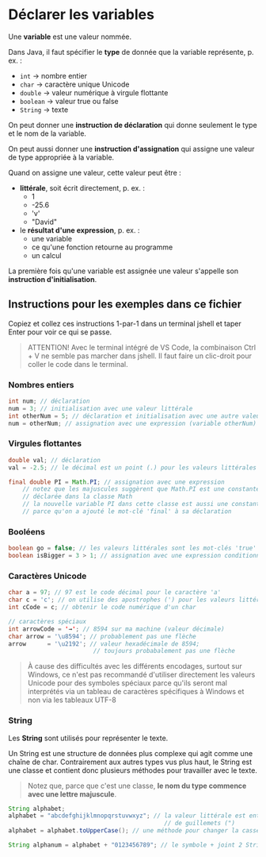 # Déclarer les variables

Une **variable** est une valeur nommée.

Dans Java, il faut spécifier le **type** de donnée que la variable  représente, p. ex. :

* `int` -> nombre entier
* `char` -> caractère unique Unicode
* `double` -> valeur numérique à virgule flottante
* `boolean` -> valeur true ou false
* `String` -> texte

On peut donner une **instruction de déclaration** qui donne seulement le type et le nom de la variable.

On peut aussi donner une **instruction d'assignation** qui assigne une valeur de type appropriée à la variable.

Quand on assigne une valeur, cette valeur peut être :

* **littérale**, soit écrit directement, p. ex. : 
    * 1 
    * -25.6 
    * 'v' 
    * "David"
* le **résultat d'une expression**, p. ex. : 
    * une variable
    * ce qu'une fonction retourne au programme
    * un calcul

La première fois qu'une variable est assignée une valeur s'appelle
son **instruction d'initialisation**.

## Instructions pour les exemples dans ce fichier

Copiez et collez ces instructions 1-par-1 dans un terminal jshell et taper Enter pour voir ce qui se passe.

>ATTENTION! Avec le terminal intégré de VS Code, la combinaison Ctrl + V ne semble pas marcher dans jshell. Il faut faire un  clic-droit pour coller le code dans le terminal.

### Nombres entiers

```java
int num; // déclaration
num = 3; // initialisation avec une valeur littérale
int otherNum = 5; // déclaration et initialisation avec une autre valeur littérale
num = otherNum; // assignation avec une expression (variable otherNum)
```

### Virgules flottantes

```java
double val; // déclaration
val = -2.5; // le décimal est un point (.) pour les valeurs littérales

final double PI = Math.PI; // assignation avec une expression
    // notez que les majuscules suggèrent que Math.PI est une constante 
    // déclarée dans la classe Math
    // la nouvelle variable PI dans cette classe est aussi une constant
    // parce qu'on a ajouté le mot-clé 'final' à sa déclaration
```

### Booléens

```java
boolean go = false; // les valeurs littérales sont les mot-clés 'true' ou 'false'
boolean isBigger = 3 > 1; // assignation avec une expression conditionnelle
```

### Caractères Unicode

```java
char a = 97; // 97 est le code décimal pour le caractère 'a'
char c = 'c'; // on utilise des apostrophes (') pour les valeurs littérales
int cCode = c; // obtenir le code numérique d'un char

// caractères spéciaux
int arrowCode = '→'; // 8594 sur ma machine (valeur décimale)
char arrow = '\u8594'; // probablement pas une flèche
arrow      = '\u2192'; // valeur hexadécimale de 8594; 
                        // toujours probabalement pas une flèche
```

>À cause des difficultés avec les différents encodages, surtout sur Windows, ce n'est pas recommandé d'utiliser directement les valeurs Unicode pour des symboles spéciaux parce qu'ils seront mal interprétés via un tableau de caractères spécifiques à Windows et non via les tableaux UTF-8

### String

Les **String** sont utilisés pour représenter le texte.

Un String est une structure de données plus complexe qui agit comme une chaîne de char. Contrairement aux autres types vus plus haut, le
String est une classe et contient donc plusieurs méthodes pour travailler avec le texte.

>Notez que, parce que c'est une classe, **le nom du type commence avec une lettre majuscule**.

```java
String alphabet;
alphabet = "abcdefghijklmnopqrstuvwxyz"; // la valeur littérale est entourée
                                            // de guillemets (")
alphabet = alphabet.toUpperCase(); // une méthode pour changer la casse

String alphanum = alphabet + "0123456789"; // le symbole + joint 2 Strings
```
